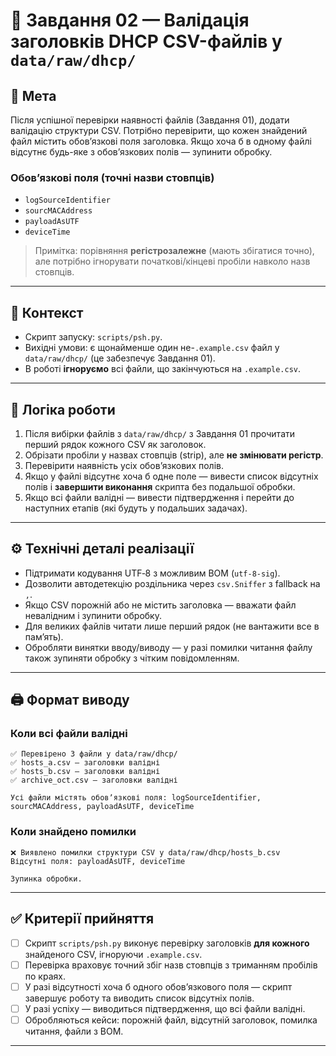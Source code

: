 # 🧩 Завдання 02 — Валідація заголовків DHCP CSV-файлів у `data/raw/dhcp/`

## 🎯 Мета
Після успішної перевірки наявності файлів (Завдання 01), додати валідацію структури CSV. Потрібно перевірити, що кожен знайдений файл містить обовʼязкові поля заголовка. Якщо хоча б в одному файлі відсутнє будь-яке з обовʼязкових полів — зупинити обробку.

### Обовʼязкові поля (точні назви стовпців)
- `logSourceIdentifier`
- `sourcMACAddress`
- `payloadAsUTF`
- `deviceTime`

> Примітка: порівняння **регістрозалежне** (мають збігатися точно), але потрібно ігнорувати початкові/кінцеві пробіли навколо назв стовпців.

---

## 📂 Контекст
- Скрипт запуску: `scripts/psh.py`.
- Вихідні умови: є щонайменше один не-`.example.csv` файл у `data/raw/dhcp/` (це забезпечує Завдання 01).
- В роботі **ігноруємо** всі файли, що закінчуються на `.example.csv`.

---

## 🧠 Логіка роботи
1. Після вибірки файлів з `data/raw/dhcp/` з Завдання 01 прочитати перший рядок кожного CSV як заголовок.
2. Обрізати пробіли у назвах стовпців (strip), але **не змінювати регістр**.
3. Перевірити наявність усіх обовʼязкових полів.
4. Якщо у файлі відсутнє хоча б одне поле — вивести список відсутніх полів і **завершити виконання** скрипта без подальшої обробки.
5. Якщо всі файли валідні — вивести підтвердження і перейти до наступних етапів (які будуть у подальших задачах).

---

## ⚙️ Технічні деталі реалізації
- Підтримати кодування UTF‑8 з можливим BOM (`utf-8-sig`).
- Дозволити автодетекцію роздільника через `csv.Sniffer` з fallback на `,`.
- Якщо CSV порожній або не містить заголовка — вважати файл невалідним і зупинити обробку.
- Для великих файлів читати лише перший рядок (не вантажити все в памʼять).
- Обробляти винятки вводу/виводу — у разі помилки читання файлу також зупиняти обробку з чітким повідомленням.

---

## 🖨️ Формат виводу
### Коли всі файли валідні
```
✅ Перевірено 3 файли у data/raw/dhcp/
✅ hosts_a.csv — заголовки валідні
✅ hosts_b.csv — заголовки валідні
✅ archive_oct.csv — заголовки валідні

Усі файли містять обовʼязкові поля: logSourceIdentifier, sourcMACAddress, payloadAsUTF, deviceTime
```

### Коли знайдено помилки
```
❌ Виявлено помилки структури CSV у data/raw/dhcp/hosts_b.csv
Відсутні поля: payloadAsUTF, deviceTime

Зупинка обробки.
```

---

## ✅ Критерії прийняття
- [ ] Скрипт `scripts/psh.py` виконує перевірку заголовків **для кожного** знайденого CSV, ігноруючи `.example.csv`.
- [ ] Перевірка враховує точний збіг назв стовпців з триманням пробілів по краях.
- [ ] У разі відсутності хоча б одного обовʼязкового поля — скрипт завершує роботу та виводить список відсутніх полів.
- [ ] У разі успіху — виводиться підтвердження, що всі файли валідні.
- [ ] Обробляються кейси: порожній файл, відсутній заголовок, помилка читання, файли з BOM.

---
